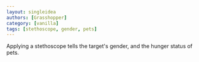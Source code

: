 ```yaml
---
layout: singleidea
authors: [Grasshopper]
category: [vanilla]
tags: [stethoscope, gender, pets]
---
```

Applying a stethoscope tells the target's gender, and the hunger status of pets.
